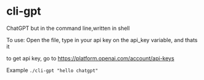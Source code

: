 # cli-gpt
ChatGPT but in the command line,written in shell

To use:
Open the file, type in your api key on the api_key variable, and thats it

to get api key, go to https://platform.openai.com/account/api-keys

Example
`./cli-gpt "hello chatgpt"`
